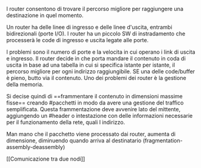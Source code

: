 I router consentono di trovare il percorso migliore per raggiungere una destinazione in quel momento.

Un router ha delle linee di ingresso e delle linee d'uscita, entrambi bidirezionali (porte I/O). 
I router ha un piccolo SW di instradamento che processerà le code di ingresso e uscita legate alle porte. 

I problemi sono il numero di porte e la velocita in cui operano i link di uscita e ingresso.
Il router decide in che porta mandare il contenuto in coda di uscita in base ad una tabella in cui si specifica istante per istante, il percorso migliore per ogni indirizzo raggiungibile.
SE una delle code/buffer è pieno, butto via il contenuto. Uno dei problemi dei router è la gestione della memoria. 

Si decise quindi di ==frammentare il contenuto in dimensioni massime fisse== creando #pacchetti in modo da avere una gestione del traffico semplificata. 
Questa frammentazione deve avvenire lato del mittente, aggiungendo un #header o intestazione con delle informazioni necessarie per il funzionamento della rete, quali l indirizzo. 

Man mano che il pacchetto viene processato dai router, aumenta di dimensione, diminuendo quando arriva al destinatario (fragmentation-assembly-deassembly)

[[Comunicazione tra due nodi]]